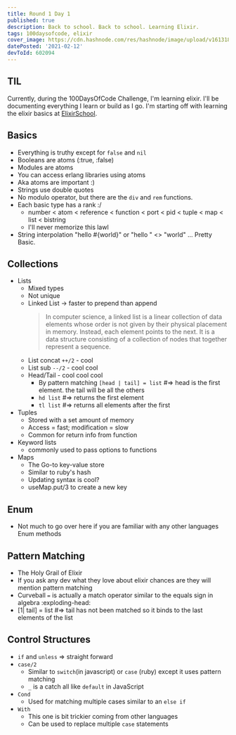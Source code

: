```yaml
---
title: Round 1 Day 1
published: true
description: Back to school. Back to school. Learning Elixir.
tags: 100daysofcode, elixir
cover_image: https://cdn.hashnode.com/res/hashnode/image/upload/v1613181428296/AE6zOKS_p.jpeg?auto=compress
datePosted: '2021-02-12'
devToId: 602094
---
```


## TIL

Currently, during the 100DaysOfCode Challenge, I'm learning elixir. I'll be documenting everything I learn or build as I go. I'm starting off with learning the elixir basics at [ElixirSchool](http://elixirschool.com).

## Basics

- Everything is truthy except for `false` and `nil`
- Booleans are atoms (:true, :false)
- Modules are atoms
- You can access erlang libraries using atoms
- Aka atoms are important :)
- Strings use double quotes
- No modulo operator, but there are the `div` and `rem` functions.
- Each basic type has a rank :/
  - number < atom < reference < function < port < pid < tuple < map < list < bistring
  - I'll never memorize this lawl
- String interpolation "hello #{world}" or "hello " <> "world" ... Pretty Basic.

## Collections

- Lists
  - Mixed types
  - Not unique
  - Linked List → faster to prepend than append
    > In computer science, a linked list is a linear collection of data elements whose order is not given by their physical placement in memory. Instead, each element points to the next. It is a data structure consisting of a collection of nodes that together represent a sequence.
  - List concat `++/2` - cool
  - List sub `--/2` - cool cool
  - Head/Tail - cool cool cool
    - By pattern matching `[head | tail] = list` #=> head is the first element. the tail will be all the others
    - `hd list` #=> returns the first element
    - `tl list` #=> returns all elements after the first
- Tuples
  - Stored with a set amount of memory
  - Access = fast; modification = slow
  - Common for return info from function
- Keyword lists
  - commonly used to pass options to functions
- Maps
  - The Go-to key-value store
  - Similar to ruby's hash
  - Updating syntax is cool?
  - useMap.put/3 to create a new key

## Enum

- Not much to go over here if you are familiar with any other languages Enum methods

## Pattern Matching

- The Holy Grail of Elixir
- If you ask any dev what they love about elixir chances are they will mention pattern matching
- Curveball `=` is actually a match operator similar to the equals sign in algebra :exploding-head:
- [1| tail] = list #=> tail has not been matched so it binds to the last elements of the list

## Control Structures

- `if` and `unless` => straight forward
- `case/2`
  - Similar to `switch`(in javascript) or `case` (ruby) except it uses pattern matching
  - `_` is a catch all like `default` in JavaScript
- `Cond`
  - Used for matching multiple cases similar to an `else if`
- `With`
  - This one is bit trickier coming from other languages
  - Can be used to replace multiple `case` statements
